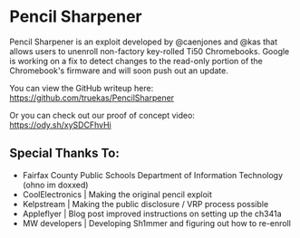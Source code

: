 # Pencil Sharpener

Pencil Sharpener is an exploit developed by @caenjones and @kas that allows users to unenroll non-factory key-rolled Ti50 Chromebooks. Google is working on a fix to detect changes to the read-only portion of the Chromebook's firmware and will soon push out an update.

You can view the GitHub writeup here: https://github.com/truekas/PencilSharpener

Or you can check out our proof of concept video: https://ody.sh/xySDCFhvHi

## Special Thanks To:
- Fairfax County Public Schools Department of Information Technology (ohno im doxxed)
- CoolElectronics | Making the original pencil exploit
- Kelpstream         | Making the public disclosure / VRP process possible
- Appleflyer           | Blog post improved instructions on setting up the ch341a
- MW developers  | Developing Sh1mmer and figuring out how to re-enroll


